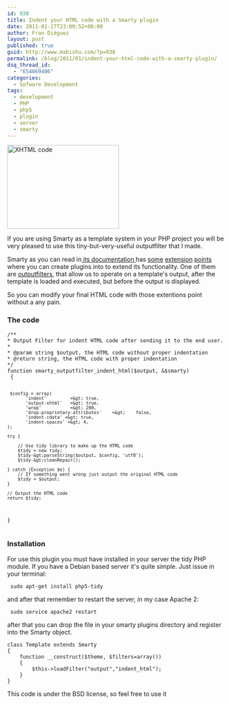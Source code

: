```yaml
---
id: 938
title: Indent your HTML code with a Smarty plugin
date: 2011-01-27T23:09:52+00:00
author: Fran Diéguez
layout: post
published: true
guid: http://www.mabishu.com/?p=938
permalink: /blog/2011/01/indent-your-html-code-with-a-smarty-plugin/
dsq_thread_id:
  - "654069406"
categories:
  - Sofware Development
tags:
  - development
  - PHP
  - php5
  - plugin
  - server
  - smarty
---
```

<img class="alignright" title="XHTML code" src="/assets/2011/01/images.jpg" alt="XHTML code" width="259" height="194" />

If you are using Smarty as a template system in your PHP project you will be very pleased to use this tiny-but-very-useful outputfilter that I made.

Smarty as you can read in<a title="Smarty documentation" href="http://www.smarty.net/docs/en/"> its documentation </a>has <a href="http://www.smarty.net/docs/en/plugins.block.functions.tpl">some</a> <a href="http://www.smarty.net/docs/en/plugins.block.functions.tpl">extension</a> <a href="http://www.smarty.net/docs/en/plugins.compiler.functions.tpl">points</a> where you can create plugins into to extend its functionality. One of them are <a href="http://www.smarty.net/docs/en/plugins.outputfilters.tpl">outputfilters</a>, that allow us to operate on a template's output, after the template is loaded and executed, but before the output is displayed.

So you can modify your final HTML code with those extentions point without a any pain.

<!--more-->
<h3>The code</h3>
<pre><code>/**
* Output Filter for indent HTML code after sending it to the end user.
*
* @param string $output, the HTML code without proper indentation
* @return string, the HTML code with proper indentation
*/
function smarty_outputfilter_indent_html($output, &amp;$smarty)
 {

     $config = array(
           'indent'         =&gt; true,
           'output-xhtml'   =&gt; true,
           'wrap'           =&gt; 200,
           'drop-proprietary-attributes'    =&gt;    false,
           'indent-cdata' =&gt; true,
           'indent-spaces' =&gt; 4,
    );

    try {

        // Use tidy library to make up the HTML code
        $tidy = new tidy;
        $tidy-&gt;parseString($output, $config, 'utf8');
        $tidy-&gt;cleanRepair();

    } catch (Exception $e) {
        // If something went wrong just output the original HTML code
        $tidy = $output;
    }

    // Output the HTML code
    return $tidy;

 }</code></pre>
<h3>Installation</h3>
For use this plugin you must have installed in your server the tidy PHP module. If you have a Debian based server it's quite simple. Just issue in your terminal:
<pre><code> sudo apt-get install php5-tidy</code></pre>
and after that remember to restart the server, in my case Apache 2:
<pre><code> sudo service apache2 restart</code></pre>
after that you can drop the file in your smarty plugins directory and register into the Smarty object.
<pre><code>class Template extends Smarty
{
    function __construct($theme, $filters=array())
    {
        $this-&gt;loadFilter("output","indent_html");
    }
}</code></pre>
This code is under the BSD license, so feel free to use it
